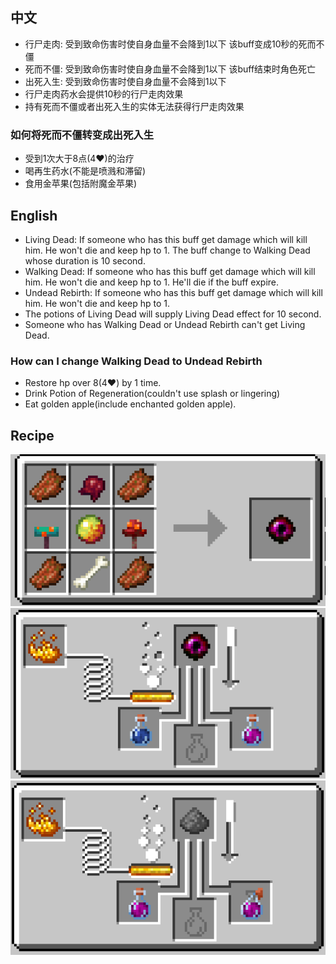 ## 中文
- 行尸走肉: 受到致命伤害时使自身血量不会降到1以下 该buff变成10秒的死而不僵
- 死而不僵: 受到致命伤害时使自身血量不会降到1以下 该buff结束时角色死亡
- 出死入生: 受到致命伤害时使自身血量不会降到1以下
- 行尸走肉药水会提供10秒的行尸走肉效果
- 持有死而不僵或者出死入生的实体无法获得行尸走肉效果
### 如何将死而不僵转变成出死入生
- 受到1次大于8点(4❤)的治疗
- 喝再生药水(不能是喷溅和滞留)
- 食用金苹果(包括附魔金苹果)
## English
- Living Dead: If someone who has this buff get damage which will kill him. He won't die and keep hp to 1. The buff change to Walking Dead whose duration is 10 second.
- Walking Dead: If someone who has this buff get damage which will kill him. He won't die and keep hp to 1. He'll die if the buff expire.
- Undead Rebirth: If someone who has this buff get damage which will kill him. He won't die and keep hp to 1.
- The potions of Living Dead will supply Living Dead effect for 10 second.
- Someone who has Walking Dead or Undead Rebirth can't get Living Dead.
### How can I change Walking Dead to Undead Rebirth
- Restore hp over 8(4❤) by 1 time.
- Drink Potion of Regeneration(couldn't use splash or lingering)
- Eat golden apple(include enchanted golden apple).
## Recipe
![undead_fragment_recipe](recipe.png)
![living_dead_brewing_recipe](BrewingRecipe1.png)
![splash_potion_recipe](BrewingRecipe2.png)